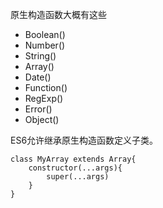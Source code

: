 原生构造函数大概有这些
- Boolean()
- Number()
- String()
- Array()
- Date()
- Function()
- RegExp()
- Error()
- Object()

ES6允许继承原生构造函数定义子类。
```
class MyArray extends Array{
    constructor(...args){
        super(...args)
    }
}
```
